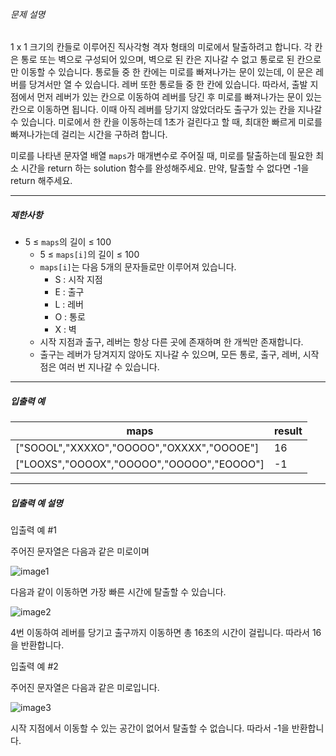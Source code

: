 
###### 문제 설명


1 x 1 크기의 칸들로 이루어진 직사각형 격자 형태의 미로에서 탈출하려고 합니다. 각 칸은 통로 또는 벽으로 구성되어 있으며, 벽으로 된 칸은 지나갈 수 없고 통로로 된 칸으로만 이동할 수 있습니다. 통로들 중 한 칸에는 미로를 빠져나가는 문이 있는데, 이 문은 레버를 당겨서만 열 수 있습니다. 레버 또한 통로들 중 한 칸에 있습니다. 따라서, 출발 지점에서 먼저 레버가 있는 칸으로 이동하여 레버를 당긴 후 미로를 빠져나가는 문이 있는 칸으로 이동하면 됩니다. 이때 아직 레버를 당기지 않았더라도 출구가 있는 칸을 지나갈 수 있습니다. 미로에서 한 칸을 이동하는데 1초가 걸린다고 할 때, 최대한 빠르게 미로를 빠져나가는데 걸리는 시간을 구하려 합니다.


미로를 나타낸 문자열 배열 `maps`가 매개변수로 주어질 때, 미로를 탈출하는데 필요한 최소 시간을 return 하는 solution 함수를 완성해주세요. 만약, 탈출할 수 없다면 \-1을 return 해주세요.




---


##### 제한사항


* 5 ≤ `maps`의 길이 ≤ 100
	+ 5 ≤ `maps[i]`의 길이 ≤ 100
	+ `maps[i]`는 다음 5개의 문자들로만 이루어져 있습니다.
		- S : 시작 지점
		- E : 출구
		- L : 레버
		- O : 통로
		- X : 벽
	+ 시작 지점과 출구, 레버는 항상 다른 곳에 존재하며 한 개씩만 존재합니다.
	+ 출구는 레버가 당겨지지 않아도 지나갈 수 있으며, 모든 통로, 출구, 레버, 시작점은 여러 번 지나갈 수 있습니다.




---


##### 입출력 예




| maps | result |
| --- | --- |
| \["SOOOL","XXXXO","OOOOO","OXXXX","OOOOE"] | 16 |
| \["LOOXS","OOOOX","OOOOO","OOOOO","EOOOO"] | \-1 |




---


##### 입출력 예 설명


입출력 예 \#1


주어진 문자열은 다음과 같은 미로이며


![image1](https://user-images.githubusercontent.com/62426665/214443486-cb2b84a4-afc6-4b25-8da2-645a853859f1.png)


다음과 같이 이동하면 가장 빠른 시간에 탈출할 수 있습니다.


![image2](https://user-images.githubusercontent.com/62426665/207090680-93289071-da4f-4126-9c31-066c1d4d3802.png)


4번 이동하여 레버를 당기고 출구까지 이동하면 총 16초의 시간이 걸립니다. 따라서 16을 반환합니다.


입출력 예 \#2


주어진 문자열은 다음과 같은 미로입니다.


![image3](https://user-images.githubusercontent.com/62426665/214443892-1e7734e9-b4c8-49af-ba29-aa5597039617.png)


시작 지점에서 이동할 수 있는 공간이 없어서 탈출할 수 없습니다. 따라서 \-1을 반환합니다.



